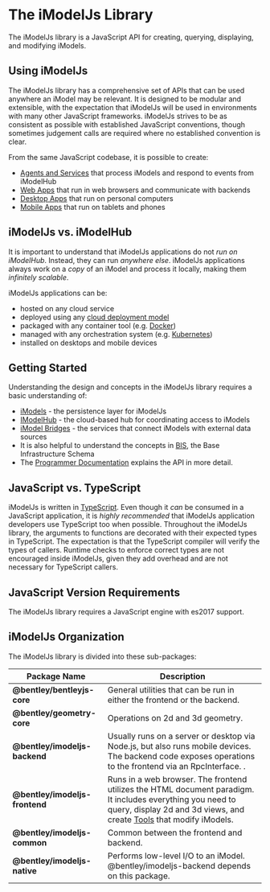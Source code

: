# The iModelJs Library

The iModelJs library is a JavaScript API for creating, querying, displaying, and modifying iModels.

## Using iModelJs

The iModelJs library has a comprehensive set of APIs that can be used anywhere an iModel may be relevant.
It is designed to be modular and extensible, with the expectation that iModelJs will be used in environments with many
other JavaScript frameworks. iModelJs strives to be as consistent as possible with established JavaScript conventions,
though sometimes judgement calls are required where no established convention is clear.

From the same JavaScript codebase, it is possible to create:

* [Agents and Services](./App.md#agents-and-services) that process iModels and respond to events from iModelHub
* [Web Apps](./App.md#web-apps) that run in web browsers and communicate with backends
* [Desktop Apps](./App.md#desktop-apps) that run on personal computers
* [Mobile Apps](./App.md#mobile-apps) that run on tablets and phones

## iModelJs vs. iModelHub

It is important to understand that iModelJs applications do not *run on iModelHub*. Instead, they can run *anywhere else*. iModelJs applications always work on a *copy* of an iModel and process it locally, making them *infinitely scalable*.

iModelJs applications can be:

* hosted on any cloud service
* deployed using any [cloud deployment model](https://en.wikipedia.org/wiki/Cloud_computing#Deployment_models)
* packaged with any container tool (e.g. [Docker](https://www.docker.com/))
* managed with any orchestration system (e.g. [Kubernetes](https://kubernetes.io/))
* installed on desktops and mobile devices

## Getting Started

Understanding the design and concepts in the iModelJs library requires a basic understanding of:

* [iModels](./iModels) - the persistence layer for iModelJs
* [IModelHub](./IModelHub) - the cloud-based hub for coordinating access to iModels
* [iModel Bridges](./IModelBridges) - the services that connect iModels with external data sources
* It is also helpful to understand the concepts in [BIS](../bis/intro/introduction), the Base Infrastructure Schema
* The [Programmer Documentation](../learning/index) explains the API in more detail.

## JavaScript vs. TypeScript

iModelJs is written in [TypeScript](https://www.typescriptlang.org/). Even though it *can* be consumed in a JavaScript application, it is *highly recommended* that iModelJs application developers use TypeScript too when possible. Throughout the iModelJs library, the arguments to functions are decorated with their expected types in TypeScript. The expectation is that the TypeScript compiler will verify the types of callers. Runtime checks to enforce correct types are not encouraged inside iModelJs, given they add overhead and are not necessary for TypeScript callers.

## JavaScript Version Requirements

The iModelJs library requires a JavaScript engine with es2017 support.

## iModelJs Organization

The iModelJs library is divided into these sub-packages:

|Package Name|Description
|---|---
|**@bentley/bentleyjs-core**|General utilities that can be run in either the frontend or the backend.
|**@bentley/geometry-core**|Operations on 2d and 3d geometry.
|**@bentley/imodeljs-backend** |Usually runs on a server or desktop via Node.js, but also runs mobile devices. The backend code exposes operations to the frontend via an RpcInterface. .
|**@bentley/imodeljs-frontend**|Runs in a web browser. The frontend utilizes the HTML document paradigm. It includes everything you need to query, display 2d and 3d views, and create [Tools](../learning/frontend/Tool) that modify iModels.
|**@bentley/imodeljs-common** |Common between the frontend and backend.
|**@bentley/imodeljs-native**|Performs low-level I/O to an iModel. @bentley/imodeljs-backend depends on this package.

